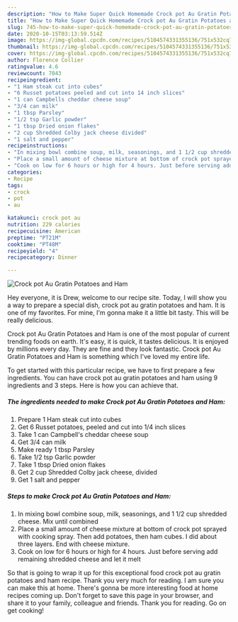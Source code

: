 ```yaml
---
description: "How to Make Super Quick Homemade Crock pot Au Gratin Potatoes and Ham"
title: "How to Make Super Quick Homemade Crock pot Au Gratin Potatoes and Ham"
slug: 745-how-to-make-super-quick-homemade-crock-pot-au-gratin-potatoes-and-ham
date: 2020-10-15T03:13:59.514Z
image: https://img-global.cpcdn.com/recipes/5104574331355136/751x532cq70/crock-pot-au-gratin-potatoes-and-ham-recipe-main-photo.jpg
thumbnail: https://img-global.cpcdn.com/recipes/5104574331355136/751x532cq70/crock-pot-au-gratin-potatoes-and-ham-recipe-main-photo.jpg
cover: https://img-global.cpcdn.com/recipes/5104574331355136/751x532cq70/crock-pot-au-gratin-potatoes-and-ham-recipe-main-photo.jpg
author: Florence Collier
ratingvalue: 4.6
reviewcount: 7043
recipeingredient:
- "1 Ham steak cut into cubes"
- "6 Russet potatoes peeled and cut into 14 inch slices"
- "1 can Campbells cheddar cheese soup"
- "3/4 can milk"
- "1 tbsp Parsley"
- "1/2 tsp Garlic powder"
- "1 tbsp Dried onion flakes"
- "2 cup Shredded Colby jack cheese divided"
- "1 salt and pepper"
recipeinstructions:
- "In mixing bowl combine soup, milk, seasonings, and 1 1/2 cup shredded cheese. Mix until combined"
- "Place a small amount of cheese mixture at bottom of crock pot sprayed with cooking spray. Then add potatoes, then ham cubes. I did about three layers. End with cheese mixture."
- "Cook on low for 6 hours or high for 4 hours. Just before serving add remaining shredded cheese and let it melt"
categories:
- Recipe
tags:
- crock
- pot
- au

katakunci: crock pot au 
nutrition: 229 calories
recipecuisine: American
preptime: "PT21M"
cooktime: "PT48M"
recipeyield: "4"
recipecategory: Dinner

---
```



![Crock pot Au Gratin Potatoes and Ham](https://img-global.cpcdn.com/recipes/5104574331355136/751x532cq70/crock-pot-au-gratin-potatoes-and-ham-recipe-main-photo.jpg)

Hey everyone, it is Drew, welcome to our recipe site. Today, I will show you a way to prepare a special dish, crock pot au gratin potatoes and ham. It is one of my favorites. For mine, I'm gonna make it a little bit tasty. This will be really delicious.



Crock pot Au Gratin Potatoes and Ham is one of the most popular of current trending foods on earth. It's easy, it is quick, it tastes delicious. It is enjoyed by millions every day. They are fine and they look fantastic. Crock pot Au Gratin Potatoes and Ham is something which I've loved my entire life.


To get started with this particular recipe, we have to first prepare a few ingredients. You can have crock pot au gratin potatoes and ham using 9 ingredients and 3 steps. Here is how you can achieve that.

<!--inarticleads1-->

##### The ingredients needed to make Crock pot Au Gratin Potatoes and Ham:

1. Prepare 1 Ham steak cut into cubes
1. Get 6 Russet potatoes, peeled and cut into 1/4 inch slices
1. Take 1 can Campbell&#39;s cheddar cheese soup
1. Get 3/4 can milk
1. Make ready 1 tbsp Parsley
1. Take 1/2 tsp Garlic powder
1. Take 1 tbsp Dried onion flakes
1. Get 2 cup Shredded Colby jack cheese, divided
1. Get 1 salt and pepper




<!--inarticleads2-->

##### Steps to make Crock pot Au Gratin Potatoes and Ham:

1. In mixing bowl combine soup, milk, seasonings, and 1 1/2 cup shredded cheese. Mix until combined
1. Place a small amount of cheese mixture at bottom of crock pot sprayed with cooking spray. Then add potatoes, then ham cubes. I did about three layers. End with cheese mixture.
1. Cook on low for 6 hours or high for 4 hours. Just before serving add remaining shredded cheese and let it melt




So that is going to wrap it up for this exceptional food crock pot au gratin potatoes and ham recipe. Thank you very much for reading. I am sure you can make this at home. There's gonna be more interesting food at home recipes coming up. Don't forget to save this page in your browser, and share it to your family, colleague and friends. Thank you for reading. Go on get cooking!
